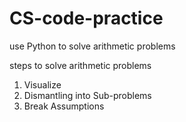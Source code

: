 # CS-code-practice

use Python to solve arithmetic problems

steps to solve arithmetic problems
1. Visualize
2. Dismantling into Sub-problems
3. Break Assumptions
